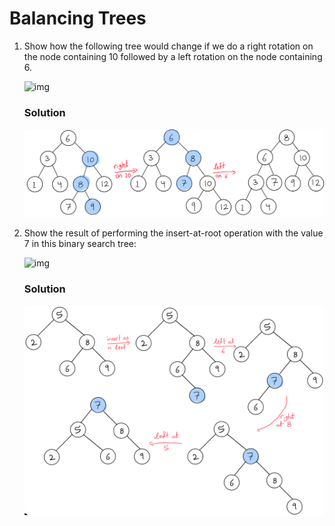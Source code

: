 # Balancing Trees

1.   Show how the following tree would change if we do a right rotation on the node containing 10 followed by a left rotation on the node containing 6.

     ![img](https://cgi.cse.unsw.edu.au/~cs2521/24T2/tut/5/rotations-1/rotations-1-1.svg)

     ### Solution

     ![IMG_0576](../assets/IMG_0576.jpg)

2.   Show the result of performing the insert-at-root operation with the value 7 in this binary search tree:

     ![img](https://cgi.cse.unsw.edu.au/~cs2521/24T2/tut/5/insert-at-root/insert-at-root-1.svg)

     ### Solution

     ![IMG_0577](../assets/IMG_0577.jpg)
